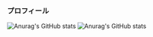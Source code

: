 ### プロフィール

![Anurag's GitHub stats](https://github-readme-stats.vercel.app/api?username=SardineTa23&count_private=true&show_icons=true&theme=dracula)
![Anurag's GitHub stats](https://github-readme-stats.vercel.app/api/top-langs/?username=SardineTa23&layout=compact&theme=dracula)

<!--
**SardineTa23/SardineTa23** is a ✨ _special_ ✨ repository because its `README.md` (this file) appears on your GitHub profile.

Here are some ideas to get you started:

- 🔭 I’m currently working on ...
- 🌱 I’m currently learning ...
- 👯 I’m looking to collaborate on ...
- 🤔 I’m looking for help with ...
- 💬 Ask me about ...
- 📫 How to reach me: ...
- 😄 Pronouns: ...
- ⚡ Fun fact: ...
-->
